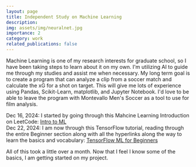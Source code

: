 ```yaml
---
layout: page
title: Independent Study on Machine Learning
description: 
img: assets/img/neuralnet.jpg
importance: 2
category: work
related_publications: false
---
```

Machine Learning is one of my research interests for graduate school, so I have been taking steps to learn about it on my own. I'm utilizing AI to guide me through my studies and assist me when necessary. My long term goal is to create a program that can analyze a clip from a soccer match and calculate the xG for a shot on target. This will give me lots of experience using Pandas, Scikit-Learn, matplotlib, and Jupyter Notebook. I'd love to be able to leave the program with Montevallo Men's Soccer as a tool to use for film analysis.


Dec 16, 2024: I started by going through this Mahcine Learning Introduction on LeetCode: [Intro to ML](https://leetcode.com/explore/featured/card/machine-learning-101/)  
Dec 22, 2024: I am now through this TensorFlow tutorial, reading through the entire Beginner section along with all the hyperlinks along the way to learn the basics and vocabulary: [TensorFlow ML for Beginners](https://www.tensorflow.org/tutorials/quickstart/beginner)  

All of this took a little over a month. Now that I feel I know some of the basics, I am getting started on my project.


